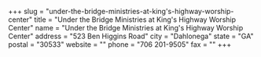 +++
slug = "under-the-bridge-ministries-at-king's-highway-worship-center"
title = "Under the Bridge Ministries at King's Highway Worship Center"
name = "Under the Bridge Ministries at King's Highway Worship Center"
address = "523 Ben Higgins Road"
city = "Dahlonega"
state = "GA"
postal = "30533"
website = ""
phone = "706 201-9505"
fax = ""
+++
